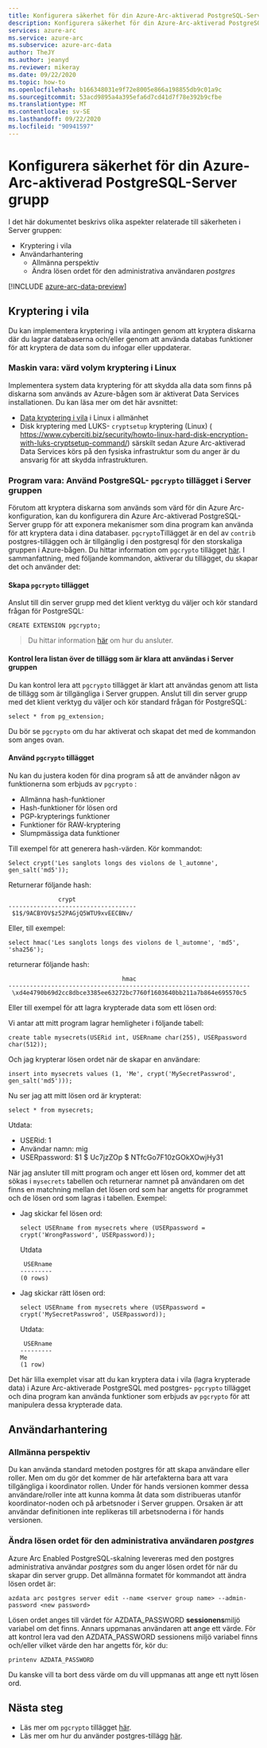 ```yaml
---
title: Konfigurera säkerhet för din Azure-Arc-aktiverad PostgreSQL-Server grupp
description: Konfigurera säkerhet för din Azure-Arc-aktiverad PostgreSQL-Server grupp
services: azure-arc
ms.service: azure-arc
ms.subservice: azure-arc-data
author: TheJY
ms.author: jeanyd
ms.reviewer: mikeray
ms.date: 09/22/2020
ms.topic: how-to
ms.openlocfilehash: b166348031e9f72e8005e866a198855db9c01a9c
ms.sourcegitcommit: 53acd9895a4a395efa6d7cd41d7f78e392b9cfbe
ms.translationtype: MT
ms.contentlocale: sv-SE
ms.lasthandoff: 09/22/2020
ms.locfileid: "90941597"
---
```

# <a name="configure-security-for-your-azure-arc-enabled-postgresql-hyperscale-server-group"></a>Konfigurera säkerhet för din Azure-Arc-aktiverad PostgreSQL-Server grupp

I det här dokumentet beskrivs olika aspekter relaterade till säkerheten i Server gruppen:
- Kryptering i vila
- Användarhantering
   - Allmänna perspektiv
   - Ändra lösen ordet för den administrativa användaren _postgres_

[!INCLUDE [azure-arc-data-preview](../../../includes/azure-arc-data-preview.md)]

## <a name="encryption-at-rest"></a>Kryptering i vila
Du kan implementera kryptering i vila antingen genom att kryptera diskarna där du lagrar databaserna och/eller genom att använda databas funktioner för att kryptera de data som du infogar eller uppdaterar.

### <a name="hardware-linux-host-volume-encryption"></a>Maskin vara: värd volym kryptering i Linux
Implementera system data kryptering för att skydda alla data som finns på diskarna som används av Azure-bågen som är aktiverat Data Services installationen. Du kan läsa mer om det här avsnittet:
- [Data kryptering i vila](https://wiki.archlinux.org/index.php/Data-at-rest_encryption) i Linux i allmänhet 
- Disk kryptering med LUKS- `cryptsetup` kryptering (Linux) ( https://www.cyberciti.biz/security/howto-linux-hard-disk-encryption-with-luks-cryptsetup-command/) särskilt sedan Azure Arc-aktiverad Data Services körs på den fysiska infrastruktur som du anger är du ansvarig för att skydda infrastrukturen.

### <a name="software-use-the-postgresql-pgcrypto-extension-in-your-server-group"></a>Program vara: Använd PostgreSQL- `pgcrypto` tillägget i Server gruppen
Förutom att kryptera diskarna som används som värd för din Azure Arc-konfiguration, kan du konfigurera din Azure Arc-aktiverad PostgreSQL-Server grupp för att exponera mekanismer som dina program kan använda för att kryptera data i dina databaser. `pgcrypto`Tillägget är en del av `contrib` postgres-tilläggen och är tillgänglig i den postgresql för den storskaliga gruppen i Azure-bågen. Du hittar information om `pgcrypto` tillägget [här](https://www.postgresql.org/docs/current/pgcrypto.html).
I sammanfattning, med följande kommandon, aktiverar du tillägget, du skapar det och använder det:


#### <a name="create-the-pgcrypto-extension"></a>Skapa `pgcrypto` tillägget
Anslut till din server grupp med det klient verktyg du väljer och kör standard frågan för PostgreSQL:
```console
CREATE EXTENSION pgcrypto;
```

> Du hittar information [här](get-connection-endpoints-and-connection-strings-postgres-hyperscale.md) om hur du ansluter.

#### <a name="verify-the-list-the-extensions-ready-to-use-in-your-server-group"></a>Kontrol lera listan över de tillägg som är klara att användas i Server gruppen
Du kan kontrol lera att `pgcrypto` tillägget är klart att användas genom att lista de tillägg som är tillgängliga i Server gruppen.
Anslut till din server grupp med det klient verktyg du väljer och kör standard frågan för PostgreSQL:
```console
select * from pg_extension;
```
Du bör se `pgcrypto` om du har aktiverat och skapat det med de kommandon som anges ovan.

#### <a name="use-the-pgcrypto-extension"></a>Använd `pgcrypto` tillägget
Nu kan du justera koden för dina program så att de använder någon av funktionerna som erbjuds av `pgcrypto` :
- Allmänna hash-funktioner
- Hash-funktioner för lösen ord
- PGP-krypterings funktioner
- Funktioner för RAW-kryptering
- Slumpmässiga data funktioner

Till exempel för att generera hash-värden. Kör kommandot:

```console
Select crypt('Les sanglots longs des violons de l_automne', gen_salt('md5'));
```

Returnerar följande hash:

```console
              crypt
------------------------------------
 $1$/9ACBYOV$z52PAGjQ5WTU9xvEECBNv/   
```

Eller, till exempel:

```console
select hmac('Les sanglots longs des violons de l_automne', 'md5', 'sha256');
```

returnerar följande hash:

```console
                                hmac
--------------------------------------------------------------------
 \xd4e4790b69d2cc8dbce3385ee63272bc7760f1603640bb211a7b864e695570c5
```

Eller till exempel för att lagra krypterade data som ett lösen ord:

Vi antar att mitt program lagrar hemligheter i följande tabell:

```console
create table mysecrets(USERid int, USERname char(255), USERpassword char(512));
```

Och jag krypterar lösen ordet när de skapar en användare:

```console
insert into mysecrets values (1, 'Me', crypt('MySecretPasswrod', gen_salt('md5')));
```

Nu ser jag att mitt lösen ord är krypterat:

```console
select * from mysecrets;
```

Utdata:

- USERid: 1
- Användar namn: mig
- USERpassword: $1 $ Uc7jzZOp $ NTfcGo7F10zGOkXOwjHy31

När jag ansluter till mitt program och anger ett lösen ord, kommer det att sökas i `mysecrets` tabellen och returnerar namnet på användaren om det finns en matchning mellan det lösen ord som har angetts för programmet och de lösen ord som lagras i tabellen. Exempel:

- Jag skickar fel lösen ord:
   ```console
   select USERname from mysecrets where (USERpassword = crypt('WrongPassword', USERpassword));
   ```

   Utdata 

   ```returns
    USERname
   ---------
   (0 rows)
   ```
- Jag skickar rätt lösen ord:

   ```console
   select USERname from mysecrets where (USERpassword = crypt('MySecretPasswrod', USERpassword));
   ``` 

   Utdata:

   ```output
    USERname
   ---------
   Me
   (1 row)
   ```

Det här lilla exemplet visar att du kan kryptera data i vila (lagra krypterade data) i Azure Arc-aktiverade PostgreSQL med postgres- `pgcrypto` tillägget och dina program kan använda funktioner som erbjuds av `pgcrypto` för att manipulera dessa krypterade data.

## <a name="user-management"></a>Användarhantering
### <a name="general-perspectives"></a>Allmänna perspektiv
Du kan använda standard metoden postgres för att skapa användare eller roller. Men om du gör det kommer de här artefakterna bara att vara tillgängliga i koordinator rollen. Under för hands versionen kommer dessa användare/roller inte att kunna komma åt data som distribueras utanför koordinator-noden och på arbetsnoder i Server gruppen. Orsaken är att användar definitionen inte replikeras till arbetsnoderna i för hands versionen.

### <a name="change-the-password-of-the-_postgres_-administrative-user"></a>Ändra lösen ordet för den administrativa användaren _postgres_
Azure Arc Enabled PostgreSQL-skalning levereras med den postgres administrativa användar _postgres_ som du anger lösen ordet för när du skapar din server grupp.
Det allmänna formatet för kommandot att ändra lösen ordet är:
```console
azdata arc postgres server edit --name <server group name> --admin-password <new password>
```
Lösen ordet anges till värdet för AZDATA_PASSWORD **sessionens**miljö variabel om det finns. Annars uppmanas användaren att ange ett värde.
För att kontrol lera vad den AZDATA_PASSWORD sessionens miljö variabel finns och/eller vilket värde den har angetts för, kör du:
```console
printenv AZDATA_PASSWORD
```
Du kanske vill ta bort dess värde om du vill uppmanas att ange ett nytt lösen ord.


## <a name="next-steps"></a>Nästa steg
- Läs mer om `pgcrypto` tillägget [här](https://www.postgresql.org/docs/current/pgcrypto.html).
- Läs mer om hur du använder postgres-tillägg [här](using-extensions-in-postgresql-hyperscale-server-group.md).

